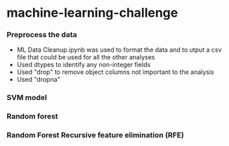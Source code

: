 # machine-learning-challenge

### Preprocess the data
* ML Data Cleanup.ipynb was used to format the data and to utput a csv file that could be used for all the other analyses
* Used dtypes to identify any non-integer fields
* Used "drop" to remove object columns not important to the analysis
* Used "dropna" 

### SVM model

### Random forest 
### Random Forest Recursive feature elimination (RFE)

